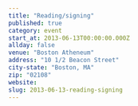 ```yaml
---
title: "Reading/signing"
published: true
category: event
start_at: 2013-06-13T00:00:00.000Z
allday: false
venue: "Boston Atheneum"
address: "10 1/2 Beacon Street"
city-state: "Boston, MA"
zip: "02108"
website:
slug: 2013-06-13-reading-signing
---
```


